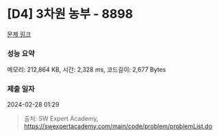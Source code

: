 # [D4] 3차원 농부 - 8898 

[문제 링크](https://swexpertacademy.com/main/code/problem/problemDetail.do?contestProbId=AW45TzHae8UDFAQ7) 

### 성능 요약

메모리: 212,864 KB, 시간: 2,328 ms, 코드길이: 2,677 Bytes

### 제출 일자

2024-02-28 01:29



> 출처: SW Expert Academy, https://swexpertacademy.com/main/code/problem/problemList.do